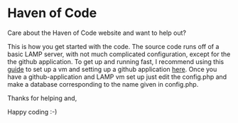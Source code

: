 Haven of Code
=============

Care about the Haven of Code website and want to help out?

This is how you get started with the code. The source code runs off of a basic LAMP server, with not much complicated configuration, except for the the github application. To get up and running fast, I recommend using this [guide](https://gist.github.com/hooddanielc/9752487) to set up a vm and setting up a github application [here](https://developer.github.com). Once you have a github-application and LAMP vm set up just edit the config.php and make a database corresponding to the name given in config.php.

Thanks for helping and,

Happy coding :-)